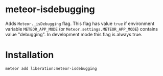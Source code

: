 # meteor-isdebugging

Adds `Meteor._isDebugging` flag. This flag has value `true` if environment variable `METEOR_APP_MODE`
(or `Meteor.settings.METEOR_APP_MODE`) contains value "debugging". In development mode this flag is
always true.

# Installation
```
meteor add liberation:meteor-isdebugging
```
